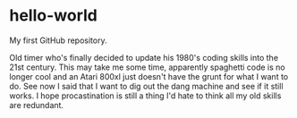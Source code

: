 # hello-world
My first GitHub repository.

Old timer who's finally decided to update his 1980's coding skills into the 21st century. This may take me some time, apparently spaghetti code is no longer cool and an Atari 800xl just doesn't have the grunt for what I want to do. See now I said that I want to dig out the dang machine and see if it still works. I hope procastination is still a thing I'd hate to think all my old skills are redundant.
